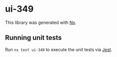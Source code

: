 # ui-349

This library was generated with [Nx](https://nx.dev).

## Running unit tests

Run `nx test ui-349` to execute the unit tests via [Jest](https://jestjs.io).
